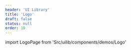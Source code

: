 ```yaml
---
header: 'UI Library'
title: 'Logo'
draft: false
status: null
order: 10
---
```


<!--
  ATTENTION: This file is auto generated by using "makeDemosFactory".
  Do not change the content!
-->

import LogoPage from 'Src/uilib/components/demos/Logo'

<LogoPage />
